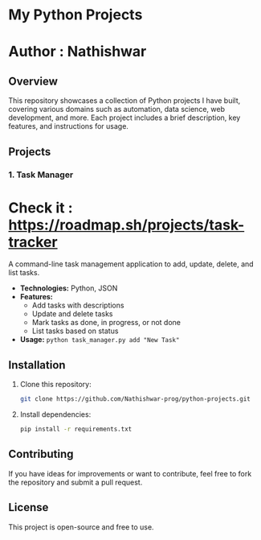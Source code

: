 # My Python Projects
# Author : Nathishwar

## Overview
This repository showcases a collection of Python projects I have built, covering various domains such as automation, data science, web development, and more. Each project includes a brief description, key features, and instructions for usage.

## Projects

### 1. Task Manager
# Check it : https://roadmap.sh/projects/task-tracker
A command-line task management application to add, update, delete, and list tasks.
- **Technologies:** Python, JSON
- **Features:**
  - Add tasks with descriptions
  - Update and delete tasks
  - Mark tasks as done, in progress, or not done
  - List tasks based on status
- **Usage:** `python task_manager.py add "New Task"`

## Installation
1. Clone this repository:
   ```sh
   git clone https://github.com/Nathishwar-prog/python-projects.git
   ```
2. Install dependencies:
   ```sh
   pip install -r requirements.txt
   ```

## Contributing
If you have ideas for improvements or want to contribute, feel free to fork the repository and submit a pull request.

## License
This project is open-source and free to use.

